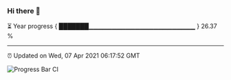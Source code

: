 ### Hi there 👋

⏳ Year progress { ███████▁▁▁▁▁▁▁▁▁▁▁▁▁▁▁▁▁▁▁▁▁▁▁ } 26.37 %

---

⏰ Updated on Wed, 07 Apr 2021 06:17:52 GMT

![Progress Bar CI](https://github.com/liununu/liununu/workflows/Progress%20Bar%20CI/badge.svg)
